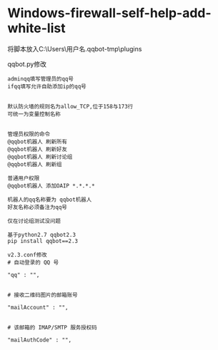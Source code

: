 # Windows-firewall-self-help-add-white-list
将脚本放入C:\Users\用户名\.qqbot-tmp\plugins

qqbot.py修改
	
	adminqq填写管理员的qq号
	ifqq填写允许自助添加ip的qq号
	
	
	默认防火墙的规则名为allow_TCP,位于158与173行
	可统一为变量控制名称
	
	
	管理员权限的命令
	@qqbot机器人 刷新所有
	@qqbot机器人 刷新好友
	@qqbot机器人 刷新讨论组
	@qqbot机器人 刷新组
	
	普通用户权限
	@qqbot机器人 添加OAIP *.*.*.*
	
	机器人的qq名称要为 qqbot机器人
	好友名称必须备注为qq号
	
	仅在讨论组测试没问题
	
	基于python2.7 qqbot2.3
	pip install qqbot==2.3
	
	v2.3.conf修改
	# 自动登录的 QQ 号
	        
	"qq" : "",
	        
	        
	# 接收二维码图片的邮箱账号
	        
	"mailAccount" : "",
	        
	        
	# 该邮箱的 IMAP/SMTP 服务授权码
	        
	"mailAuthCode" : "",
  
  
